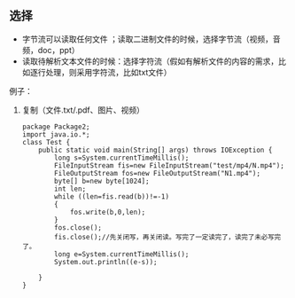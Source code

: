 ## 选择

- 字节流可以读取任何文件 ；读取二进制文件的时候，选择字节流（视频，音频，doc，ppt）
- 读取待解析文本文件的时候：选择字符流（假如有解析文件的内容的需求，比如逐行处理，则采用字符流，比如txt文件） 

例子：

1. 复制（文件.txt/.pdf、图片、视频）

   ```
   package Package2;
   import java.io.*;
   class Test {
       public static void main(String[] args) throws IOException {
           long s=System.currentTimeMillis();
           FileInputStream fis=new FileInputStream("test/mp4/N.mp4");
           FileOutputStream fos=new FileOutputStream("N1.mp4");
           byte[] b=new byte[1024];
           int len;
           while ((len=fis.read(b))!=-1)
           {
               fos.write(b,0,len);
           }
           fos.close();
           fis.close();//先关闭写，再关闭读。写完了一定读完了，读完了未必写完了。
           long e=System.currentTimeMillis();
           System.out.println((e-s));
   
       }
   }
   ```

   